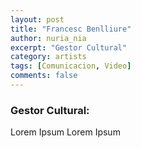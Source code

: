 ```yaml
---
layout: post
title: "Francesc Benlliure"
author: nuria_nia
excerpt: "Gestor Cultural"
category: artists
tags: [Comunicacion, Video]
comments: false
---
```


### Gestor Cultural: 
Lorem Ipsum Lorem Ipsum
